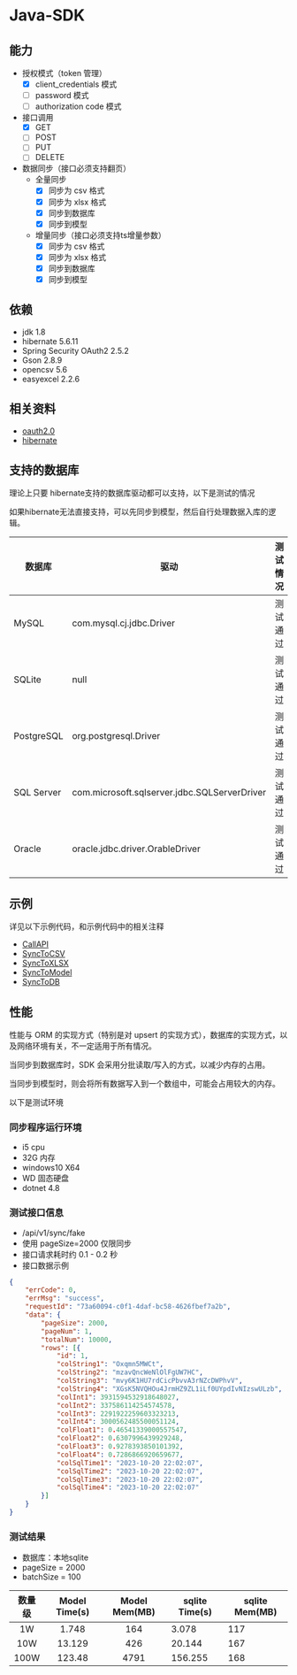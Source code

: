 # Java-SDK

## 能力
- 授权模式（token 管理）
    - [x] client_credentials 模式
    - [ ] password 模式
    - [ ] authorization code 模式
- 接口调用
    - [x] GET
    - [ ] POST
    - [ ] PUT
    - [ ] DELETE
- 数据同步（接口必须支持翻页）
    - 全量同步
        - [x] 同步为 csv 格式
        - [x] 同步为 xlsx 格式
        - [x] 同步到数据库
        - [x] 同步到模型
    - 增量同步（接口必须支持ts增量参数）
        - [x] 同步为 csv 格式
        - [x] 同步为 xlsx 格式
        - [x] 同步到数据库
        - [x] 同步到模型

## 依赖
- jdk 1.8
- hibernate 5.6.11
- Spring Security OAuth2 2.5.2
- Gson 2.8.9
- opencsv 5.6
- easyexcel 2.2.6

## 相关资料
- [oauth2.0](https://oauth.net/2/)
- [hibernate](https://hibernate.org/)

## 支持的数据库
理论上只要 hibernate支持的数据库驱动都可以支持，以下是测试的情况

如果hibernate无法直接支持，可以先同步到模型，然后自行处理数据入库的逻辑。

| 数据库        | 驱动                                           | 测试情况 |
|------------|----------------------------------------------| --- |
| MySQL      | com.mysql.cj.jdbc.Driver                     | 测试通过 |
| SQLite     | null                                         | 测试通过 |
| PostgreSQL | org.postgresql.Driver                        | 测试通过 |
| SQL Server | com.microsoft.sqlserver.jdbc.SQLServerDriver | 测试通过 |
| Oracle     | oracle.jdbc.driver.OrableDriver              | 测试通过 |

## 示例

详见以下示例代码，和示例代码中的相关注释

- [CallAPI](src/main/java/com/ecnu/example/CallAPIExample.java)
- [SyncToCSV](src/main/java/com/ecnu/example/SyncToCSVExample.java)
- [SyncToXLSX](src/main/java/com/ecnu/example/SyncToXLSXExample.java)
- [SyncToModel](src/main/java/com/ecnu/example/SyncToModelExample.java)
- [SyncToDB](src/main/java/com/ecnu/example/SyncToDBExample.java)


## 性能

性能与 ORM 的实现方式（特别是对 upsert 的实现方式），数据库的实现方式，以及网络环境有关，不一定适用于所有情况。

当同步到数据库时，SDK 会采用分批读取/写入的方式，以减少内存的占用。

当同步到模型时，则会将所有数据写入到一个数组中，可能会占用较大的内存。

以下是测试环境

### 同步程序运行环境
- i5 cpu
- 32G 内存
- windows10 X64
- WD 固态硬盘
- dotnet 4.8

### 测试接口信息
- /api/v1/sync/fake
- 使用 pageSize=2000 仅限同步
- 接口请求耗时约 0.1 - 0.2 秒
- 接口数据示例

```json
{
	"errCode": 0,
	"errMsg": "success",
	"requestId": "73a60094-c0f1-4daf-bc58-4626fbef7a2b",
	"data": {
		"pageSize": 2000,
		"pageNum": 1,
		"totalNum": 10000,
		"rows": [{
			"id": 1,
			"colString1": "Oxqmn5MWCt",
			"colString2": "mzavQncWeNlOlFgUW7HC",
			"colString3": "mvy6K1HU7rdCicPbvvA3rNZcDWPhvV",
			"colString4": "XGsK5NVQHOu4JrmHZ9ZL1iLf0UYpdIvNIzswULzb",
			"colInt1": 3931594532918648027,
			"colInt2": 337586114254574578,
			"colInt3": 2291922259603323213,
			"colInt4": 3000562485500051124,
			"colFloat1": 0.46541339000557547,
			"colFloat2": 0.6307996439929248,
			"colFloat3": 0.9278393850101392,
			"colFloat4": 0.7286866920659677,
			"colSqlTime1": "2023-10-20 22:02:07",
			"colSqlTime2": "2023-10-20 22:02:07",
			"colSqlTime3": "2023-10-20 22:02:07",
			"colSqlTime4": "2023-10-20 22:02:07"
		}]
	}
}
```

### 测试结果
- 数据库：本地sqlite
- pageSize = 2000
- batchSize = 100

| 数量级 | Model Time(s) | Model Mem(MB) | sqlite  Time(s) | sqlite  Mem(MB) |
| :----: | :-----------: | :-----------: | --------------- | --------------- |
|   1W   |     1.748     |      164      | 3.078           | 117             |
|  10W   |    13.129     |      426      | 20.144          | 167             |
|  100W  |    123.48     |     4791      | 156.255         | 168             |

